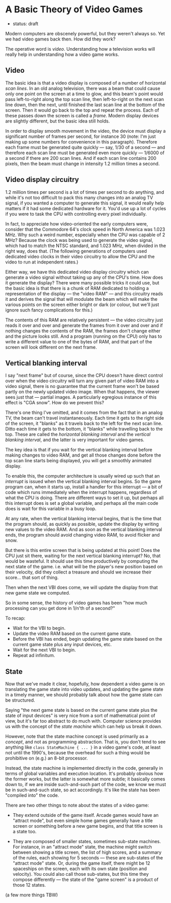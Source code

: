 A Basic Theory of Video Games
=============================

*   status: draft

Modern computers are obscenely powerful, but they weren't always so.  Yet
we had video games back then.  How did they work?

The operative word is _video_.  Understanding how a television works will
really help in understanding how a video game works.

Video
-----

The basic idea is that a video display is composed of a number of horizontal
_scan lines_.  In an old analog television, there was a beam that could
cause only one point on the screen at a time to glow, and this beam's point
would pass left-to-right along the top scan line, then left-to-right on the next
scan line down, then the next, until finished the last scan line at the bottom
of the screen.  Then it would go back to the top and repeat the process.  Each
of these passes down the screen is called a _frame_.  Modern display devices
are slightly different, but the basic idea still holds.

In order to display smooth movement in the video, the device must display
a significant number of frames per second, for instance 30 (note: I'm
just making up some numbers for convenience in this paragraph).  Therefore each
frame must be generated quite quickly — say, 1/30 of a second — and therefore
each scan line must be generated even more quickly — 1/6000 of a second if
there are 200 scan lines.  And if each scan line contains 200 pixels, then the
beam must change in intensity 1.2 million times a second.

Video display circuitry
-----------------------

1.2 million times per second is a lot of times per second to do anything,
and while it's not too difficult to pack this many changes into an analog TV
signal, if you wanted a computer to generate this signal, it would really
help matters if it had some dedicated hardware for it.  You'd use up a lot of
cycles if you were to task the CPU with controlling every pixel individually.

In fact, to appreciate how video-oriented the early computers were,
consider that the Commodore 64's clock speed in North America was
1.023 MHz.  Why such a weird number, especially when the CPU was capable
of 2 MHz?  Because the clock was being used to generate the video signal,
which had to match the NTSC standard, and 1.023 MHz, when divided in the
right way, does that.  (The following generations of computers used dedicated
video clocks in their video circuitry to allow the CPU and the video to
run at independent rates.)

Either way, we have this dedicated video display circuitry which can generate
a video signal without taking up any of the CPU's time.  How does it generate
the display?  There were many possible tricks it could use, but the basic
idea is that there is a chunk of RAM dedicated to holding a
representation of the display — the "video RAM" — and this circuitry reads it
and derives the signal that will modulate the beam which will make the various
points on the screen either bright or dark (or colour, but we'll just ignore
such fancy complications for this.)

The contents of this RAM are relatively persistent — the video circuitry
just reads it over and over and generate the frames from it over and over
and if nothing changes the contents of the RAM, the frames don't change
either and the picture looks still.  And a program (running on the CPU)
only has to write a different value to one of the bytes of RAM, and that
part of the screen will look different on the next frame.

Vertical blanking interval
--------------------------

I say "next frame" but of course, since the CPU doesn't have direct
control over when the video circuitry will turn any given part of video
RAM into a video signal, there is no guarantee that the current frame
won't be based partly on the newly updated video image.  When that happens,
the viewer sees just that — partial images.  A particularly egregious
instance of this effect is "CGA snow".  How do we prevent this?

There's one thing I've omitted, and it comes from the fact that in an
analog TV, the beam can't travel instantaneously.  Each time it gets to
the right side of the screen, it "blanks" as it travels back to the left
for the next scan line.  Ditto each time it gets to the bottom, it "blanks"
while travelling back to the top.  These are called the
_horizontal blanking interval_ and the _vertical blanking interval_, and
the latter is very important for video games.

The key idea is that if you wait for the vertical blanking interval before
making changes to video RAM, and get all those changes done before the
top scan line starts being displayed, you will get a smoothly animated
display.

To enable this, the computer architecture is usually wired up such that
an _interrupt_ is issued when the vertical blanking interval begins.
So the game program can, when it starts up, install a handler for this
interrupt — a bit of code which runs immediately when the interrupt happens,
regardless of what the CPU is doing.
There are different ways to set it up, but perhaps all this interrupt does
is set a global variable, and perhaps all the main code does is wait
for this variable in a busy loop.

At any rate, when the vertical blanking interval begins, that is the time
that the program should, as quickly as possible, update the display by
writing new values to the video RAM.  And as soon as the vertical blanking
interval ends, the program should avoid changing video RAM, to avoid flicker
and snow.

But there is this entire screen that is being updated at this point!
Does the CPU just sit there, waiting for the next vertical blanking
interrupt?  No, that would be wasteful.  It should use this time
productively by computing the next state of the game.  i.e. what will
be the player's new position based on their velocity, did they collect
a treasure and should we increase their score... that sort of thing.

Then when the next VBI does come, we will update the display from that
new game state we computed.

So in some sense, the history of video games has been "how much processing
can you get done in 1/n'th of a second?"

To recap:

*   Wait for the VBI to begin.
*   Update the video RAM based on the current game state.
*   Before the VBI has ended, begin updating the game state based
    on the current game state plus any input devices, etc.
*   Wait for the next VBI to begin.
*   Repeat ad infinitum.

State
-----

Now that we've made it clear, hopefully, how dependent a video game is on
translating the game state into video updates, and updating the game state
in a timely manner, we should probably talk about how the game state can be
structured.

Saying "the next game state is based on the current game state plus the
state of input devices" is very nice from a sort of mathematical point of
view, but it's far too abstract to do much with.  Computer science provides
us with the concept of the _state machine_ which can help us break it down.

However, note that the state machine concept is used primarily as a *concept*,
and not as programming abstraction.  That is, you don't tend to see anything
like `class StateMachine { ... }` in a video game's code, at least not until
the 1990's, because the overhead for such a thing would be prohibitive on
(e.g.) an 8-bit processor.

Instead, the state machine is implemented directly in the code, generally
in terms of global variables and execution location.  It's probably obvious
how the former works, but the latter is somewhat more subtle; it basically
comes down to, if we are inside such-and-such part of the code, we know we
must be in such-and-such state, so act accordingly.  It's like the state
has been "compiled into" the code.

There are two other things to note about the states of a video game:

*   They extend outside of the game itself.  Arcade games would have
    an "attract mode", but even simple home games generally have a
    title screen or something before a new game begins, and that title
    screen is a state too.
    
*   They are composed of smaller states, sometimes sub-state machines.
    For instance, in an "attract mode" state, the machine might
    switch between showing a title screen, the list of high scores,
    and a summary of the rules, each showing for 5 seconds — these
    are sub-states of the "attract mode" state.  Or, during the game
    itself, there might be 12 spaceships on the screen, each with
    its own state (position and velocity).  You could also call those
    sub-states, but this time they compose differently — the state of
    the "game screen" is a product of those 12 states.

(a few more things TBW)
